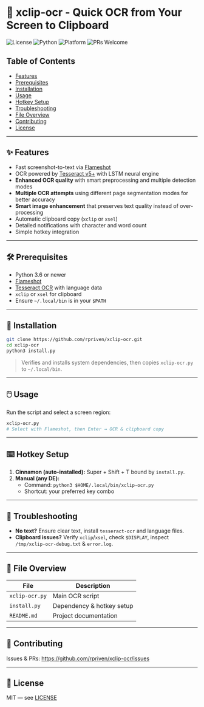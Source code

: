 # 📸 xclip-ocr - Quick OCR from Your Screen to Clipboard

![License](https://img.shields.io/github/license/rpriven/xclip-ocr?style=flat)
![Python](https://img.shields.io/badge/python-3.6%2B-blue?style=flat)
![Platform](https://img.shields.io/badge/platform-linux-lightgrey?style=flat)
![PRs Welcome](https://img.shields.io/badge/PRs-welcome-brightgreen?style=flat)

## Table of Contents

- [Features](#features)
- [Prerequisites](#prerequisites)
- [Installation](#installation)
- [Usage](#usage)
- [Hotkey Setup](#hotkey-setup)
- [Troubleshooting](#troubleshooting)
- [File Overview](#file-overview)
- [Contributing](#contributing)
- [License](#license)

---

## ✨ Features

- Fast screenshot-to-text via [Flameshot](https://flameshot.org/)
- OCR powered by [Tesseract v5+](https://github.com/tesseract-ocr/tesseract) with LSTM neural engine
- **Enhanced OCR quality** with smart preprocessing and multiple detection modes
- **Multiple OCR attempts** using different page segmentation modes for better accuracy
- **Smart image enhancement** that preserves text quality instead of over-processing
- Automatic clipboard copy (`xclip` or `xsel`)
- Detailed notifications with character and word count
- Simple hotkey integration

---

## 🛠 Prerequisites

- Python 3.6 or newer
- [Flameshot](https://flameshot.org/)
- [Tesseract OCR](https://github.com/tesseract-ocr/tesseract) with language data
- `xclip` or `xsel` for clipboard
- Ensure `~/.local/bin` is in your `$PATH`

---

## 🚀 Installation

```bash
git clone https://github.com/rpriven/xclip-ocr.git
cd xclip-ocr
python3 install.py
```

> Verifies and installs system dependencies, then copies `xclip-ocr.py` to `~/.local/bin`.

---

## 🖱️ Usage

Run the script and select a screen region:

```bash
xclip-ocr.py
# Select with Flameshot, then Enter → OCR & clipboard copy
```

---

## ⌨️ Hotkey Setup

1. **Cinnamon (auto-installed):** Super + Shift + T bound by `install.py`.
2. **Manual (any DE):**
   - Command: `python3 $HOME/.local/bin/xclip-ocr.py`
   - Shortcut: your preferred key combo

---

## 🧠 Troubleshooting

- **No text?** Ensure clear text, install `tesseract-ocr` and language files.
- **Clipboard issues?** Verify `xclip`/`xsel`, check `$DISPLAY`, inspect `/tmp/xclip-ocr-debug.txt` & `error.log`.

---

## 📂 File Overview

| File            | Description               |
|-----------------|---------------------------|
| `xclip-ocr.py`  | Main OCR script           |
| `install.py`    | Dependency & hotkey setup |
| `README.md`     | Project documentation     |

---

## 🤝 Contributing

Issues & PRs: https://github.com/rpriven/xclip-ocr/issues


---

## 📄 License

MIT — see [LICENSE](LICENSE)
